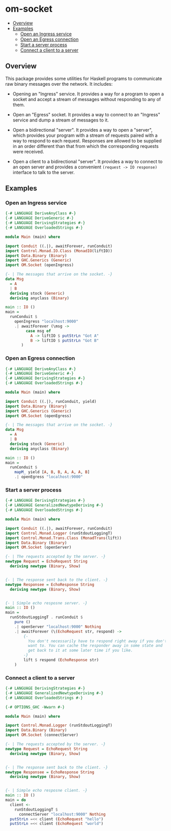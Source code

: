 # om-socket

- [Overview](#overview)
- [Examples](#examples)
    - [Open an Ingress service](#open-an-ingress-service)
    - [Open an Egress connection](#open-an-egress-connection)
    - [Start a server process](#start-a-server-process)
    - [Connect a client to a server](#connect-a-client-to-a-server)

## Overview

This package provides some utilities for Haskell programs to communicate raw
binary messages over the network. It includes:

* Opening an "Ingress" service.
  It provides a way for a program to open a socket and accept a
  stream of messages without responding to any of them.

* Open an "Egress" socket.
  It provides a way to connect to an "Ingress" service and dump a stream of
  messages to it.

* Open a bidirectional "server".
  It provides a way to open a "server", which provides your program with a
  stream of requests paired with a way to respond to each request. Responses are
  allowed to be supplied in an order different than that from which the
  corresponding requests were received.

* Open a client to a bidirectional "server".
  It provides a way to connect to an open server and provides a convenient
  `(request -> IO response)` interface to talk to the server.

## Examples

### Open an Ingress service

```haskell
{-# LANGUAGE DeriveAnyClass #-}
{-# LANGUAGE DeriveGeneric #-}
{-# LANGUAGE DerivingStrategies #-}
{-# LANGUAGE OverloadedStrings #-}

module Main (main) where

import Conduit ((.|), awaitForever, runConduit)
import Control.Monad.IO.Class (MonadIO(liftIO))
import Data.Binary (Binary)
import GHC.Generics (Generic)
import OM.Socket (openIngress)

{- | The messages that arrive on the socket. -}
data Msg
  = A
  | B
  deriving stock (Generic)
  deriving anyclass (Binary)

main :: IO ()
main =
  runConduit $
    openIngress "localhost:9000"
    .| awaitForever (\msg ->
         case msg of
           A -> liftIO $ putStrLn "Got A"
           B -> liftIO $ putStrLn "Got B"
       )
```

  
### Open an Egress connection

```haskell
{-# LANGUAGE DeriveAnyClass #-}
{-# LANGUAGE DeriveGeneric #-}
{-# LANGUAGE DerivingStrategies #-}
{-# LANGUAGE OverloadedStrings #-}

module Main (main) where

import Conduit ((.|), runConduit, yield)
import Data.Binary (Binary)
import GHC.Generics (Generic)
import OM.Socket (openEgress)

{- | The messages that arrive on the socket. -}
data Msg
  = A
  | B
  deriving stock (Generic)
  deriving anyclass (Binary)

main :: IO ()
main =
  runConduit $
    mapM_ yield [A, B, B, A, A, A, B]
    .| openEgress "localhost:9000"

```

### Start a server process


```haskell
{-# LANGUAGE DerivingStrategies #-}
{-# LANGUAGE GeneralizedNewtypeDeriving #-}
{-# LANGUAGE OverloadedStrings #-}

module Main (main) where

import Conduit ((.|), awaitForever, runConduit)
import Control.Monad.Logger (runStdoutLoggingT)
import Control.Monad.Trans.Class (MonadTrans(lift))
import Data.Binary (Binary)
import OM.Socket (openServer)

{- | The requests accepted by the server. -}
newtype Request = EchoRequest String
  deriving newtype (Binary, Show)


{- | The response sent back to the client. -}
newtype Responsee = EchoResponse String
  deriving newtype (Binary, Show)


{- | Simple echo resposne server. -}
main :: IO ()
main =
  runStdoutLoggingT . runConduit $
    pure ()
    .| openServer "localhost:9000" Nothing
    .| awaitForever (\(EchoRequest str, respond) ->
        {-
          You don't necessarily have to respond right away if you don't
          want to. You can cache the responder away in some state and
          get back to it at some later time if you like.
        -}
        lift $ respond (EchoResponse str)
    )

```

### Connect a client to a server

```haskell
{-# LANGUAGE DerivingStrategies #-}
{-# LANGUAGE GeneralizedNewtypeDeriving #-}
{-# LANGUAGE OverloadedStrings #-}

{-# OPTIONS_GHC -Wwarn #-}

module Main (main) where

import Control.Monad.Logger (runStdoutLoggingT)
import Data.Binary (Binary)
import OM.Socket (connectServer)

{- | The requests accepted by the server. -}
newtype Request = EchoRequest String
  deriving newtype (Binary, Show)


{- | The response sent back to the client. -}
newtype Responsee = EchoResponse String
  deriving newtype (Binary, Show)


{- | Simple echo resposne client. -}
main :: IO ()
main = do
  client <-
    runStdoutLoggingT $
      connectServer "localhost:9000" Nothing
  putStrLn =<< client (EchoRequest "hello")
  putStrLn =<< client (EchoRequest "world")
```
